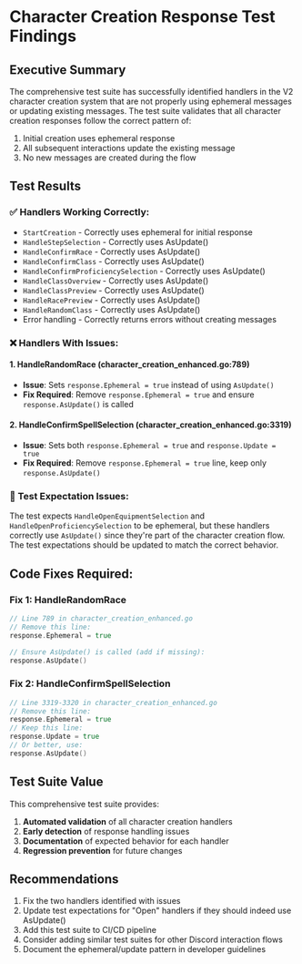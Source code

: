 # Character Creation Response Test Findings

## Executive Summary

The comprehensive test suite has successfully identified handlers in the V2 character creation system that are not properly using ephemeral messages or updating existing messages. The test suite validates that all character creation responses follow the correct pattern of:
1. Initial creation uses ephemeral response
2. All subsequent interactions update the existing message
3. No new messages are created during the flow

## Test Results

### ✅ Handlers Working Correctly:
- `StartCreation` - Correctly uses ephemeral for initial response
- `HandleStepSelection` - Correctly uses AsUpdate()
- `HandleConfirmRace` - Correctly uses AsUpdate()
- `HandleConfirmClass` - Correctly uses AsUpdate()
- `HandleConfirmProficiencySelection` - Correctly uses AsUpdate()
- `HandleClassOverview` - Correctly uses AsUpdate()
- `HandleClassPreview` - Correctly uses AsUpdate()
- `HandleRacePreview` - Correctly uses AsUpdate()
- `HandleRandomClass` - Correctly uses AsUpdate()
- Error handling - Correctly returns errors without creating messages

### ❌ Handlers With Issues:

#### 1. **HandleRandomRace** (character_creation_enhanced.go:789)
- **Issue**: Sets `response.Ephemeral = true` instead of using `AsUpdate()`
- **Fix Required**: Remove `response.Ephemeral = true` and ensure `response.AsUpdate()` is called

#### 2. **HandleConfirmSpellSelection** (character_creation_enhanced.go:3319)
- **Issue**: Sets both `response.Ephemeral = true` and `response.Update = true`
- **Fix Required**: Remove `response.Ephemeral = true` line, keep only `response.AsUpdate()`

### 📝 Test Expectation Issues:

The test expects `HandleOpenEquipmentSelection` and `HandleOpenProficiencySelection` to be ephemeral, but these handlers correctly use `AsUpdate()` since they're part of the character creation flow. The test expectations should be updated to match the correct behavior.

## Code Fixes Required:

### Fix 1: HandleRandomRace
```go
// Line 789 in character_creation_enhanced.go
// Remove this line:
response.Ephemeral = true

// Ensure AsUpdate() is called (add if missing):
response.AsUpdate()
```

### Fix 2: HandleConfirmSpellSelection  
```go
// Line 3319-3320 in character_creation_enhanced.go
// Remove this line:
response.Ephemeral = true
// Keep this line:
response.Update = true
// Or better, use:
response.AsUpdate()
```

## Test Suite Value

This comprehensive test suite provides:
1. **Automated validation** of all character creation handlers
2. **Early detection** of response handling issues
3. **Documentation** of expected behavior for each handler
4. **Regression prevention** for future changes

## Recommendations

1. Fix the two handlers identified with issues
2. Update test expectations for "Open" handlers if they should indeed use AsUpdate()
3. Add this test suite to CI/CD pipeline
4. Consider adding similar test suites for other Discord interaction flows
5. Document the ephemeral/update pattern in developer guidelines